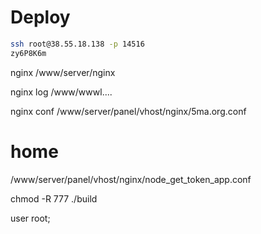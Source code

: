 # Deploy

```sh
ssh root@38.55.18.138 -p 14516
zy6P8K6m
```

nginx
/www/server/nginx

nginx log
/www/wwwl....

nginx conf
/www/server/panel/vhost/nginx/5ma.org.conf

# home
/www/server/panel/vhost/nginx/node_get_token_app.conf

chmod -R 777 ./build

user root;